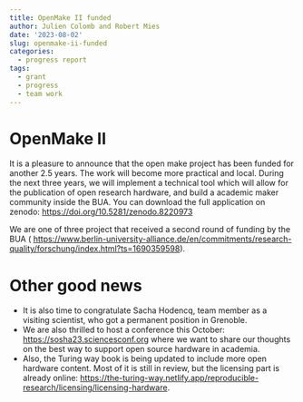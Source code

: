 ```yaml
---
title: OpenMake II funded
author: Julien Colomb and Robert Mies
date: '2023-08-02'
slug: openmake-ii-funded
categories:
  - progress report
tags:
  - grant
  - progress
  - team work
---
```


# OpenMake II

It is a pleasure to announce that the open make project has been funded for another 2.5 years. The work will become more practical and local.
During the next three years, we will implement a technical tool which will allow for the publication of open research hardware, and build a academic maker community inside the BUA.
You can download the full application on zenodo: https://doi.org/10.5281/zenodo.8220973

We are one of three project that received a second round of funding by the BUA ( https://www.berlin-university-alliance.de/en/commitments/research-quality/forschung/index.html?ts=1690359598). 

# Other good news

- It is also time to congratulate Sacha Hodencq, team member as a visiting scientist, who got a permanent position in Grenoble. 
- We are also thrilled to host a conference this October: https://sosha23.sciencesconf.org where we want to share our thoughts on the best way to support open source hardware in academia.
- Also, the Turing way book is being updated to include more open hardware content. Most of it is still in review, but the licensing part is already online: https://the-turing-way.netlify.app/reproducible-research/licensing/licensing-hardware.
